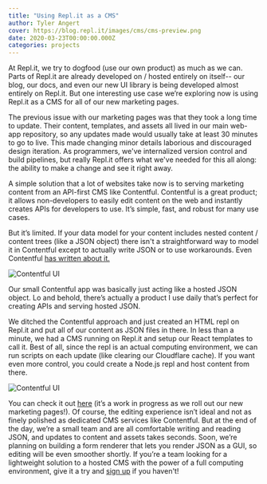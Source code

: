 ```yaml
---
title: "Using Repl.it as a CMS"
author: Tyler Angert
cover: https://blog.repl.it/images/cms/cms-preview.png
date: 2020-03-23T00:00:00.000Z
categories: projects
---
```


At Repl.it, we try to dogfood (use our own product) as much as we can. Parts of Repl.it are already developed on / hosted entirely on itself-- our blog, our docs, and even our new UI library is being developed almost entirely on Repl.it. But one interesting use case we’re exploring now is using Repl.it as a CMS for all of our new marketing pages.

The previous issue with our marketing pages was that they took a long time to update. Their content, templates, and assets all lived in our main web-app repository, so any updates made would usually take at least 30 minutes to go to live. This made changing minor details laborious and discouraged design iteration. As programmers, we've internalized version control and build pipelines, but really Repl.it offers what we've needed for this all along: the ability to make a change and see it right away.

A simple solution that a lot of websites take now is to serving marketing content from an API-first CMS like Contentful. Contentful is a great product; it allows non-developers to easily edit content on the web and instantly creates APIs for developers to use. It’s simple, fast, and robust for many use cases.

But it’s limited. If your data model for your content includes nested content / content trees (like a JSON object) there isn't a straightforward way to model it in Contentful except to actually write JSON or to use workarounds. Even Contentful [has written about it.](https://www.contentful.com/blog/2015/02/17/content-trees-tags-and-facets-in-contentful/)

![Contentful UI](images/cms/contentful.png)

Our small Contentful app was basically just acting like a hosted JSON object. Lo and behold, there’s actually a product I use daily that’s perfect for creating APIs and serving hosted JSON.

We ditched the Contentful approach and just created an HTML repl on Repl.it and put all of our content as JSON files in there. In less than a minute, we had a CMS running on Repl.it and setup our React templates to call it. Best of all, since the repl is an actual computing environment, we can run scripts on each update (like clearing our Cloudflare cache). If you want even more control, you could create a Node.js repl and host content from there.

![Contentful UI](images/cms/cms.gif)

You can check it out [here](https://repl.it/@tangert/marketing-content-server)  (it’s a work in progress as we roll out our new marketing pages!). Of course, the editing experience isn’t ideal and not as finely polished as dedicated CMS services like Contentful. But at the end of the day, we’re a small team and are all comfortable writing and reading JSON, and updates to content and assets takes seconds. Soon, we’re planning on building a form renderer that lets you render JSON as a GUI, so editing will be even smoother shortly. If you’re a team looking for a lightweight solution to a hosted CMS with the power of a full computing environment, give it a try and [sign up](https://repl.it/signup) if you haven't! 
